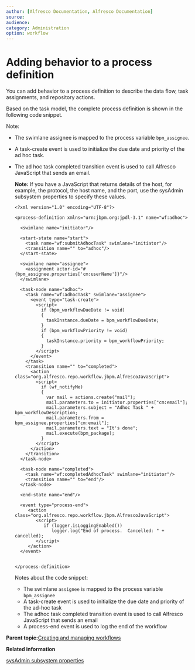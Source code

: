 ```yaml
---
author: [Alfresco Documentation, Alfresco Documentation]
source: 
audience: 
category: Administration
option: workflow
---
```


# Adding behavior to a process definition

You can add behavior to a process definition to describe the data flow, task assignments, and repository actions.

Based on the task model, the complete process definition is shown in the following code snippet.

Note:

-   The swimlane assignee is mapped to the process variable `bpm_assignee`.

-   A task-create event is used to initialize the due date and priority of the ad hoc task.

-   The ad hoc task completed transition event is used to call Alfresco JavaScript that sends an email.

    **Note:** If you have a JavaScript that returns details of the host, for example, the protocol, the host name, and the port, use the sysAdmin subsystem properties to specify these values.

    ```
    <?xml version="1.0" encoding="UTF-8"?>
    
    <process-definition xmlns="urn:jbpm.org:jpdl-3.1" name="wf:adhoc">
    
      <swimlane name="initiator"/>
    
      <start-state name="start">
        <task name="wf:submitAdhocTask" swimlane="initiator"/>
        <transition name="" to="adhoc"/>
      </start-state>
    
      <swimlane name="assignee">
        <assignment actor-id="#{bpm_assignee.properties['cm:userName']}"/>
      </swimlane>
       
      <task-node name="adhoc">
        <task name="wf:adhocTask" swimlane="assignee">
          <event type="task-create">
            <script>
              if (bpm_workflowDueDate != void)
              {
                taskInstance.dueDate = bpm_workflowDueDate;
              }
              if (bpm_workflowPriority != void)
              {
                taskInstance.priority = bpm_workflowPriority;
              }
            </script>
          </event>
        </task>
        <transition name="" to="completed">
          <action class="org.alfresco.repo.workflow.jbpm.AlfrescoJavaScript">
            <script>
              if (wf_notifyMe)
              {
                var mail = actions.create("mail");
                mail.parameters.to = initiator.properties["cm:email"];
                mail.parameters.subject = "Adhoc Task " + bpm_workflowDescription;
                mail.parameters.from = bpm_assignee.properties["cm:email"];
                mail.parameters.text = "It's done";
                mail.execute(bpm_package);
              }
            </script>
          </action>
        </transition>
      </task-node>
       
      <task-node name="completed">
        <task name="wf:completedAdhocTask" swimlane="initiator"/>
        <transition name="" to="end"/>
      </task-node>
          
      <end-state name="end"/>
    
      <event type="process-end">
         <action class="org.alfresco.repo.workflow.jbpm.AlfrescoJavaScript">
            <script>
               if (logger.isLoggingEnabled())
                  logger.log("End of process.  Cancelled: " + cancelled);
            </script>
         </action>
      </event>
       
    
    </process-definition>
    ```

    Notes about the code snippet:

    -   The swimlane `assignee` is mapped to the process variable `bpm_assignee`
    -   A task-create event is used to initialize the due date and priority of the ad-hoc task
    -   The adhoc task completed transition event is used to call Alfresco JavaScript that sends an email
    -   A process-end event is used to log the end of the workflow

**Parent topic:**[Creating and managing workflows](../topics/wf-howto.md)

**Related information**  


[sysAdmin subsystem properties](sysadmin-subsystem-props.md)

